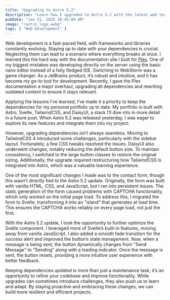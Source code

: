 ```yaml
---
title: "Upgrading to Astro 5.2"
description: "Learn how I upgraded to Astro 5.2 with the latest web technologies and rewrote my contact form"
pubDate: "Jan 31, 2025 10:45:04 AM"
image: "/astro_logo.webp"
tags: [ "Web Development" ]
---
```


Web development is a fast-paced field, with frameworks and libraries constantly evolving. Staying up to date with your
dependencies is crucial. Neglecting them can lead to a scenario where everything breaks at once. I learned this the hard
way with the documentation site I built for [Plex](https://plex.us.org). One of my biggest mistakes was developing
directly on the server using the basic nano editor instead of a fully fledged IDE. Switching to WebStorm was a game
changer. As a JetBrains product, it’s robust and intuitive, and it has become my go-to tool for development. Recently, I
gave the Plex documentation a major overhaul, upgrading all dependencies and rewriting outdated content to ensure it
stays relevant.

Applying the lessons I’ve learned, I’ve made it a priority to keep the dependencies for my personal portfolio up to
date. My portfolio is built with Astro, Svelte, TailwindCSS, and DaisyUI, a stack I’ll dive into in more detail in a
future post. When Astro 5.2 was released yesterday, I was eager to explore its new features and integrate them into my
project.

However, upgrading dependencies isn’t always seamless. Moving to TailwindCSS 4 introduced some challenges, particularly
with the sidebar layout. Fortunately, a few CSS tweaks resolved the issues. DaisyUI also underwent changes, notably
reducing the default button size. To maintain consistency, I switched to the large button classes to restore the
original sizing. Additionally, the upgrade required restructuring how TailwindCSS is integrated into Astro, which was a
valuable learning experience.

One of the most significant changes I made was to the contact form, though this wasn’t directly tied to the Astro 5.2
update. Originally, the form was built with vanilla HTML, CSS, and JavaScript, but I ran into persistent issues. The
static generation of the form caused problems with CAPTCHA functionality, which only worked on the initial page load. To
address this, I migrated the form to Svelte, transforming it into an "island" that generates at load time. This ensures
the CAPTCHA works reliably on every page load, not just the first.

With the Astro 5.2 update, I took the opportunity to further optimize the Svelte component. I leveraged more of Svelte’s
built-in features, moving away from vanilla JavaScript. I also added a smooth fade transition for the success alert and
improved the button’s state management. Now, when a message is being sent, the button dynamically changes from "Send
Message" to "Sending" along with a loading indicator. Once the message is sent, the button resets, providing a
more intuitive user experience with better feedback.

Keeping dependencies updated is more than just a maintenance task; it’s an opportunity to refine your codebase and
improve functionality. While upgrades can sometimes introduce challenges, they also push us to learn and adapt. By
staying proactive and embracing these changes, we can build more resilient and efficient projects.
